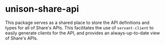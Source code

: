 # unison-share-api

This package serves as a shared place to store the API definitions and types
for all of Share's APIs. This facilitates the use of `servant-client` to easily
generate clients for the API, and provides an always-up-to-date view of Share's APIs.
